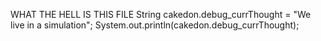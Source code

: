 WHAT THE HELL IS THIS FILE
String cakedon.debug_currThought = "We live in a simulation";
System.out.println(cakedon.debug_currThought);
